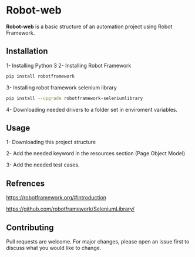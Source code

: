 # Robot-web

**Robot-web** is a basic structure of an automation project using Robot Framework.

## Installation

1- Installing Python 3 
2- Installing Robot Framework 

```bash
pip install robotframework
```

3- Installing robot framework selenium library

```bash
pip install --upgrade robotframework-seleniumlibrary
```

4- Downloading needed drivers to a folder set in enviroment variables.

## Usage

1- Downloading this project structure 

2- Add the needed keyword in the resources section (Page Object Model)

3- Add the needed test cases.

## Refrences

https://robotframework.org/#introduction

https://github.com/robotframework/SeleniumLibrary/

## Contributing

Pull requests are welcome. For major changes, please open an issue first to discuss what you would like to change.
